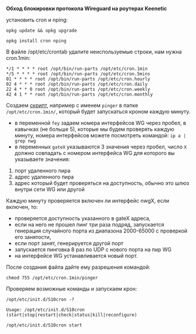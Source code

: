 **Обход блокировки протокола Wireguard на роутерах Keenetic**

установить cron и nping:
```
opkg update && opkg upgrade
```
```
opkg install cron nping
```

В файле /opt/etc/crontab удалите неиспользуемые строки, нам нужна cron.1min:
```
*/1 * * * * root /opt/bin/run-parts /opt/etc/cron.1min
*/5 * * * * root /opt/bin/run-parts /opt/etc/cron.5mins
01 * * * * root /opt/bin/run-parts /opt/etc/cron.hourly
02 4 * * * root /opt/bin/run-parts /opt/etc/cron.daily
22 4 * * 0 root /opt/bin/run-parts /opt/etc/cron.weekly
42 4 1 * * root /opt/bin/run-parts /opt/etc/cron.monthly
```

Cоздаем [скрипт](https://github.com/Ground-Zerro/Wireguard-DPI-blocking-bypass/blob/main/pinger), например с именем `pinger` в папке `/opt/etc/cron.1min/`, который будет запускаться кроном каждую минуту.

- в переменной `fey` задаем номера интерфейсов WG через пробел, в кавычках (не больше 5), которые мы будем проверять каждую минуту, номера интерфейсов можете посмотреть командой: `ip a | grep nwg`
- в переменных `gateX` указываются 3 значения через пробел, число `X` должно совпадать с номером интерфейса WG для которого вы указываете значения:
1. порт удаленного пира
2. адрес удаленного пира
3. адрес который будет проверяться на доступность, обычно это шлюз внутри сети WG или другой

Каждую минуту проверяется включен ли интерфейс nwgХ, если включен, то:
- проверяется доступность указанного в gateX адреса,
- если на него не прошел пинг три раза подряд, запускается генерация случайного порта из диапазона 2000-65000 с проверкой его занятости,
- если порт занят, генерируется другой порт
- запускается пинговка 8 раз по UDP с нового порта на пир WG
- на интерфейсе WG устанавливается новый порт.

После создания файла дайте ему разрешения командой:
```
chmod 755 /opt/etc/cron.1min/pinger
```

Проверяем возможные команды и запускаем крон:
```
/opt/etc/init.d/S10cron -?
```
`Usage: /opt/etc/init.d/S10cron (start|stop|restart|check|status|kill|reconfigure)`
```
/opt/etc/init.d/S10cron start
```
